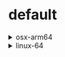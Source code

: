 # default

<details>
<summary>osx-arm64</summary>

|Dependency|Before|After|Change|Explicit|
|-|-|-|-|-|
|[setuptools](https://pypi.org/project/setuptools)|74.1.3|75.6.0|Major Upgrade|true|
|[polars](https://prefix.dev/channels/conda-forge/packages/polars)|1.15.0|1.16.0|Minor Upgrade|true|
|my-package|py313hc743ca1_0|py313hc743ca1_1|Only build string|true|

</details>

<details>
<summary>linux-64</summary>

|Dependency|Before|After|Change|Explicit|
|-|-|-|-|-|
|pkg|0.23.0|0.23.0|Other|true|

</details>

[^1]: **Bold** means explicit dependency.
[^2]: Dependency got downgraded.
